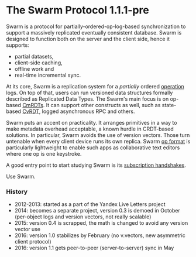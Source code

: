 # The Swarm Protocol 1.1.1-pre #

Swarm is a protocol for partially-ordered-op-log-based synchronization to support a massively replicated eventually consistent database.
Swarm is designed to function both on the server and the client side, hence it supports:

* partial datasets,
* client-side caching,
* offline work and
* real-time incremental sync.

At its core, Swarm is a replication system for a *partially* ordered [operation](op.md) logs.
On top of that, users can run versioned data structures formally described as Replicated Data Types.
The Swarm's main focus is on op-based [CmRDTs](crdt.md#CmRDT).
It can support other constructs as well, such as state-based [CvRDT](crdt.md), logged asynchronous RPC and others.

Swarm puts an accent on practicality.
It arranges primitives in a way to make metadata overhead acceptable, a known hurdle in CRDT-based solutions.
In particular, Swarm avoids the use of version vectors.
Those turn untenable when every client device runs its own replica.
Swarm [op format](op.md) is particularly lightweight to enable such apps as collaborative text editors where one op is one keystroke.

A good entry point to start studying Swarm is its [subscription handshakes](handshake.md).

Use Swarm.


### History

* 2012-2013: started as a part of the Yandex Live Letters project
* 2014: becomes a separate project, version 0.3 is demoed in October (per-object logs and version vectors, not really scalable)
* 2015: version 0.4 is scrapped, the math is changed to avoid any version vector use
* 2016: version 1.0 stabilizes by February (no v.vectors, new asymmetric client protocol)
* 2016: version 1.1 gets peer-to-peer (server-to-server) sync in May
